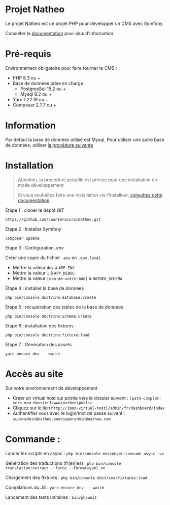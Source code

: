 # Projet Natheo

Le projet Natheo est un projet PHP pour développer un CMS avec Symfony

Consulter la [documentation](https://counteraccro.github.io/natheo.doc/) pour plus d'information

# Pré-requis

Environnement obligatoire pour faire tourner le CMS :
* PHP 8.3 ou +
* Base de données prise en charge : 
  * PostgresSql 15.2 ou + 
  * Mysql 8.2 ou +
* Yarn 1.22.19 ou +
* Composer 2.7.7 ou +

# Information
Par défaut la base de données utilisé est Mysql.
Pour utiliser une autre base de données, utiliser [la procédure suivante](https://counteraccro.github.io/natheo.doc/Docs/Installation/bdd.html)

# Installation

> Attention, la procédure actuelle est prévue pour une installation en mode développement
> 
> Si vous souhaitez faire une installation via l'installeur, [consultez cette documentation](https://counteraccro.github.io/natheo.doc/Docs/Installation/install-prod.html)

Étape 1 : cloner le dépôt GIT

```https://github.com/counteraccro/natheo.git```

Étape 2 : Installer Symfony

```composer update```

Etape 3 : Configuration .env

Créer une copie du fichier ```.env``` en ```.env.local```

* Mettre la valeur ```dev``` à  ```APP_ENV```
* Mettre la valeur ```1``` à ```APP_DEBUG```
* Mettre la valeur ```[nom-de-votre-bdd]``` à ```NATHEO_SCHEMA```

Étape 4 : installer la base de données

```php bin/console doctrine:database:create```

Étape 5 : récupération des tables de la base de données

```php bin/console doctrine:schema:create```

Étape 6 : installation des fixtures

```php bin/console doctrine:fixture:load```

Étape 7 : Génération des assets

```yarn encore dev -- watch```

# Accès au site
Sur votre environnement de développement
* Créer un virtual host qui pointe vers le dossier suivant : ```[path-complet-vers-mon-dossier]\www\natheo\public```
* Cliquez sur le lien ```http://[mon-virtual-host]/admin/fr/dashboard/index```
* Authentifier vous avec le login/mot de passe suivant : ```superadmin@natheo.com/superadmin@natheo.com```

# Commande : 

Lancer les scripts en async : ```php bin/console messenger:consume async -vv```

Génération des traductions (fr|en|es) : ```php bin/console translation:extract --force --format=yaml en```

Chargement des fixtures : ```php bin/console doctrine:fixtures:load```

Compilations du JS : ```yarn encore dev -- watch```

Lancement des tests unitaires : ```bin/phpunit ```
